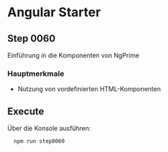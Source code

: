 # Angular Starter #

## Step 0060
Einführung in die Komponenten von NgPrime

### Hauptmerkmale
 - Nutzung von vordefinierten HTML-Komponenten

## Execute
Über die Konsole ausführen:
```shell
  npm run step0060
```